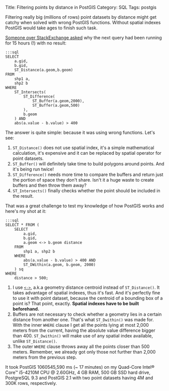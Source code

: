 Title: Filtering points by distance in PostGIS
Category: SQL
Tags: postgis

Filtering really big (millions of rows) point datasets by distance might get catchy when solved with wrong PostGIS functions. Without spatial indexes PostGIS would take ages to finish such task.

[Someone over StackExchange asked](https://gis.stackexchange.com/questions/148184/why-the-execution-of-a-query-is-very-slow-using-postgis) why the next query had been running for 15 hours (!) with no result:

    :::sql
    SELECT
        a.gid,
        b.gid,
        ST_Distance(a.geom,b.geom)
    FROM
        shp1 a,
        shp2 b
    WHERE
        ST_Intersects(
            ST_Difference(
                ST_Buffer(a.geom,2000),
                ST_Buffer(a.geom,500)
            ),
            b.geom
        ) AND
        abs(a.value - b.value) > 400

The answer is quite simple: because it was using wrong functions. Let's see:

1.  `ST_Distance()` does not use spatial index, it's a simple mathematical calculation, it's expensive and it can be replaced by spatial operator for point datasets.
2. `ST_Buffer()` will definitely take time to build polygons around points. And it's being run twice!
3. `ST_Difference()` needs more time to compare the buffers and return just the portion of space they don't share. Isn't it a huge waste to create buffers and then throw them away?
4. `ST_Intersects()` finally checks whether the point should be included in the result.

That was a great challenge to test my knowledge of how PostGIS works and here's my shot at it:

    :::sql
    SELECT * FROM (
        SELECT
            a.gid,
            b.gid,
            a.geom <-> b.geom distance
        FROM
            shp1 a, shp2 b
        WHERE
            abs(a.value - b.value) > 400 AND
            ST_DWithin(a.geom, b.geom, 2000)
        ) sq
    WHERE
        distance > 500;

1. I use [`<->`](http://postgis.net/docs/geometry_distance_centroid.html), a.k.a geometry distance centroid instead of `ST_Distance()`. It takes advantage of spatial indexes, thus it's fast. And it's perfectly fine to use it with point dataset, because the centroid of a bounding box of a point is? That point, exactly. **Spatial indexes have to be built beforehand.**
2. Buffers are not necessary to check whether a geometry lies in a certain distance from another one. That's what `ST_Dwithin()` was made for. With the inner `WHERE` clause I get all the points lying at most 2,000 meters from the current, having the absolute value difference bigger than 400. `ST_Dwithin()` will make use of any spatial index available, unlike `ST_Distance()`.
3. The outer `WHERE` clause throws away all the points closer than 500 meters. Remember, we already got only those not further than 2,000 meters from the previous step.

It took PostGIS 1060545,590 ms (~ 17 minutes) on my Quad-Core Intel® Core™ i5-4210M CPU @ 2.60GHz, 4 GB RAM, 500 GB SSD hard drive, PostgreSQL 9.3 and PostGIS 2.1 with two point datasets having 4M and 300K rows, respectively.